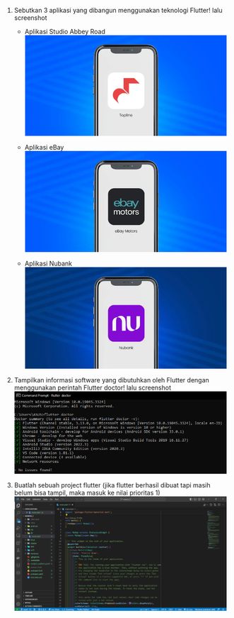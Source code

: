 1. Sebutkan 3 aplikasi yang dibangun menggunakan teknologi Flutter! lalu screenshot
   - Aplikasi Studio Abbey Road
     ![Studio Abbey Road](image.png)

   - Aplikasi eBay
     ![eBay](image-1.png)

   - Aplikasi Nubank
     ![Nubank](image-2.png)

2. Tampilkan informasi software yang dibutuhkan oleh Flutter dengan menggunakan perintah Flutter doctor! lalu screenshot
   ![flutter doctor](flutter_doctor.png)

3. Buatlah sebuah project flutter (jika flutter berhasil dibuat tapi masih belum bisa tampil, maka masuk ke nilai prioritas 1) 
   ![project flutter](project_flutter.png)